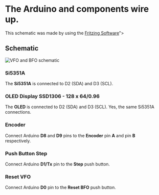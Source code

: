 # The Arduino and components wire up.

This schematic was made by using the [Fritzing Software](http://fritzing.org/home/)">

## Schematic

 <img src="https://github.com/pu2clr/BFO/blob/master/schematic/bfo_schematic.png" alt="VFO and BFO schematic">

### Si5351A

The __Si5351A__ is connected to D2 (SDA) and  D3 (SCL).

### OLED Display SSD1306 - 128 x 64/0.96

The __OLED__ is connected to D2 (SDA) and  D3 (SCL). Yes, the same Si5351A connections.

### Encoder

Connect Arduino __D8__ and __D9__ pins to the __Encoder__ pin __A__ and pin __B__ respectively.


### Push Button Step

Connect Arduino __D1/Tx__ pin to the __Step__ push button. 

### Reset VFO

Connect Arduino __D0__ pin to the __Reset BFO__ push button.

